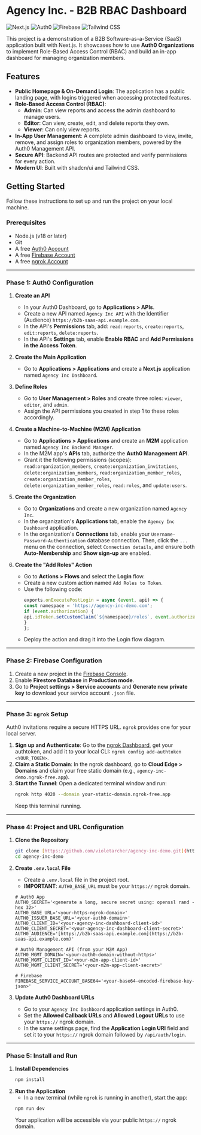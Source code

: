 # Agency Inc. - B2B RBAC Dashboard

![Next.js](https://img.shields.io/badge/Next.js-000000?style=for-the-badge&logo=nextdotjs&logoColor=white)
![Auth0](https://img.shields.io/badge/Auth0-EB5424?style=for-the-badge&logo=auth0&logoColor=white)
![Firebase](https://img.shields.io/badge/Firebase-FFCA28?style=for-the-badge&logo=firebase&logoColor=black)
![Tailwind CSS](https://img.shields.io/badge/Tailwind_CSS-38B2AC?style=for-the-badge&logo=tailwind-css&logoColor=white)

This project is a demonstration of a B2B Software-as-a-Service (SaaS) application built with Next.js. It showcases how to use **Auth0 Organizations** to implement Role-Based Access Control (RBAC) and build an in-app dashboard for managing organization members.

## Features

* **Public Homepage & On-Demand Login**: The application has a public landing page, with logins triggered when accessing protected features.
* **Role-Based Access Control (RBAC)**:
    * **Admin**: Can view reports and access the admin dashboard to manage users.
    * **Editor**: Can view, create, edit, and delete reports they own.
    * **Viewer**: Can only view reports.
* **In-App User Management**: A complete admin dashboard to view, invite, remove, and assign roles to organization members, powered by the Auth0 Management API.
* **Secure API**: Backend API routes are protected and verify permissions for every action.
* **Modern UI**: Built with shadcn/ui and Tailwind CSS.

## Getting Started

Follow these instructions to set up and run the project on your local machine.

### Prerequisites

* Node.js (v18 or later)
* Git
* A free [Auth0 Account](https://auth0.com)
* A free [Firebase Account](https://firebase.google.com)
* A free [ngrok Account](https://ngrok.com)

---

### **Phase 1: Auth0 Configuration**

1.  **Create an API**
    * In your Auth0 Dashboard, go to **Applications > APIs**.
    * Create a new API named `Agency Inc API` with the Identifier (Audience) `https://b2b-saas-api.example.com`.
    * In the API's **Permissions** tab, add: `read:reports`, `create:reports`, `edit:reports`, `delete:reports`.
    * In the API's **Settings** tab, enable **Enable RBAC** and **Add Permissions in the Access Token**.

2.  **Create the Main Application**
    * Go to **Applications > Applications** and create a **Next.js** application named `Agency Inc Dashboard`.

3.  **Define Roles**
    * Go to **User Management > Roles** and create three roles: `viewer`, `editor`, and `admin`.
    * Assign the API permissions you created in step 1 to these roles accordingly.

4.  **Create a Machine-to-Machine (M2M) Application**
    * Go to **Applications > Applications** and create an **M2M** application named `Agency Inc Backend Manager`.
    * In the M2M app's **APIs** tab, authorize the **Auth0 Management API**.
    * Grant it the following permissions (scopes): `read:organization_members`, `create:organization_invitations`, `delete:organization_members`, `read:organization_member_roles`, `create:organization_member_roles`, `delete:organization_member_roles`, `read:roles`, and `update:users`.

5.  **Create the Organization**
    * Go to **Organizations** and create a new organization named `Agency Inc`.
    * In the organization's **Applications** tab, enable the `Agency Inc Dashboard` application.
    * In the organization's **Connections** tab, enable your `Username-Password-Authentication` database connection. Then, click the `...` menu on the connection, select `Connection details`, and ensure both **Auto-Membership** and **Show sign-up** are enabled.

6.  **Create the "Add Roles" Action**
    * Go to **Actions > Flows** and select the **Login** flow.
    * Create a new custom action named `Add Roles to Token`.
    * Use the following code:
        ```javascript
        exports.onExecutePostLogin = async (event, api) => {
        const namespace = 'https://agency-inc-demo.com';
        if (event.authorization) {
        api.idToken.setCustomClaim(`${namespace}/roles`, event.authorization.roles);
        }
      };
        ```
    * Deploy the action and drag it into the Login flow diagram.

---

### **Phase 2: Firebase Configuration**

1.  Create a new project in the [Firebase Console](https://console.firebase.google.com).
2.  Enable **Firestore Database** in **Production mode**.
3.  Go to **Project settings > Service accounts** and **Generate new private key** to download your service account `.json` file.

---

### **Phase 3: `ngrok` Setup**

Auth0 invitations require a secure HTTPS URL. `ngrok` provides one for your local server.

1.  **Sign up and Authenticate**: Go to the [ngrok Dashboard](https://dashboard.ngrok.com), get your authtoken, and add it to your local CLI: `ngrok config add-authtoken <YOUR_TOKEN>`.
2.  **Claim a Static Domain**: In the ngrok dashboard, go to **Cloud Edge > Domains** and claim your free static domain (e.g., `agency-inc-demo.ngrok-free.app`).
3.  **Start the Tunnel**: Open a dedicated terminal window and run:
    ```bash
    ngrok http 4020 --domain your-static-domain.ngrok-free.app
    ```
    Keep this terminal running.

---

### **Phase 4: Project and URL Configuration**

1.  **Clone the Repository**
    ```bash
    git clone [https://github.com/violetarcher/agency-inc-demo.git](https://github.com/violetarcher/agency-inc-demo.git)
    cd agency-inc-demo
    ```

2.  **Create `.env.local` File**
    * Create a `.env.local` file in the project root.
    * **IMPORTANT**: `AUTH0_BASE_URL` must be your `https://` ngrok domain.

    ```
    # Auth0 App
    AUTH0_SECRET='<generate a long, secure secret using: openssl rand -hex 32>'
    AUTH0_BASE_URL='<your-https-ngrok-domain>'
    AUTH0_ISSUER_BASE_URL='<your-auth0-domain>'
    AUTH0_CLIENT_ID='<your-agency-inc-dashboard-client-id>'
    AUTH0_CLIENT_SECRET='<your-agency-inc-dashboard-client-secret>'
    AUTH0_AUDIENCE='[https://b2b-saas-api.example.com](https://b2b-saas-api.example.com)'

    # Auth0 Management API (from your M2M App)
    AUTH0_MGMT_DOMAIN='<your-auth0-domain-without-https>'
    AUTH0_MGMT_CLIENT_ID='<your-m2m-app-client-id>'
    AUTH0_MGMT_CLIENT_SECRET='<your-m2m-app-client-secret>'

    # Firebase
    FIREBASE_SERVICE_ACCOUNT_BASE64='<your-base64-encoded-firebase-key-json>'
    ```

3.  **Update Auth0 Dashboard URLs**
    * Go to your `Agency Inc Dashboard` application settings in Auth0.
    * Set the **Allowed Callback URLs** and **Allowed Logout URLs** to use your `https://` ngrok domain.
    * In the same settings page, find the **Application Login URI** field and set it to your `https://` ngrok domain followed by `/api/auth/login`.

---

### **Phase 5: Install and Run**

1.  **Install Dependencies**
    ```bash
    npm install
    ```
2.  **Run the Application**
    * In a new terminal (while `ngrok` is running in another), start the app:
    ```bash
    npm run dev
    ```
    Your application will be accessible via your public `https://` ngrok domain.